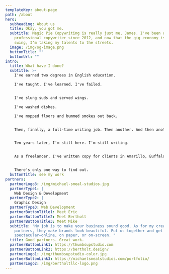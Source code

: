 ```yaml
---
templateKey: about-page
path: /about
hero:
  subheading: About us
  title: Okay, you got me.
  subtitle: Magic Pie Copywriting is really just me, James. I've been a
    professional copywriter since 2012, and now that the gig economy is in full
    swing, I'm taking my talents to the streets.
  image: /img/og-image.png
  buttonTitle: ""
  buttonUrl: ""
intro:
  title: What have I done?
  subtitle: >-
    I've earned two degrees in English education. 

    I've taught. I've learned. I've failed.


    I've slung suds and served wings. 

    I've washed dishes. 

    I've mopped floors and bummed smokes out back.


    Then, finally, a full-time writing job. Then another. And then another.


    Ten years later, I'm still here. I'm still writing.


    As a freelancer, I've written copy for clients in Amarillo, Buffalo, and Chicago. B2B. B2C. Websites. Videos. All sorts of stuff. I love it. Will you?


    There's only one way to find out.
  buttonTitle: see my work
partners:
  partnerLogo3: /img/michael-smeal-studios.jpg
  partnerType1: |
    Web Design & Development
  partnerType2: |
    Graphic Design
  partnerType3: Web Development
  partnerButtonTitle1: Meet Eric
  partnerButtonTitle2: Meet Bertholt
  partnerButtonTitle3: Meet Mike
  subtitle: "My job is to make your business sound good. As for my creative
    partners, they make brands look beautiful. Put us together and get something
    spectacular—online, on paper, or on-screen. "
  title: Good partners. Great work.
  partnerButtonLink1: https://thumbsupstudio.com
  partnerButtonLink2: https://bertholt.design/
  partnerLogo1: /img/thumbsupstudio-color.jpg
  partnerButtonLink3: https://michaelsmealstudios.com/portfolio/
  partnerLogo2: /img/bertholtllc-logo.png
---
```

